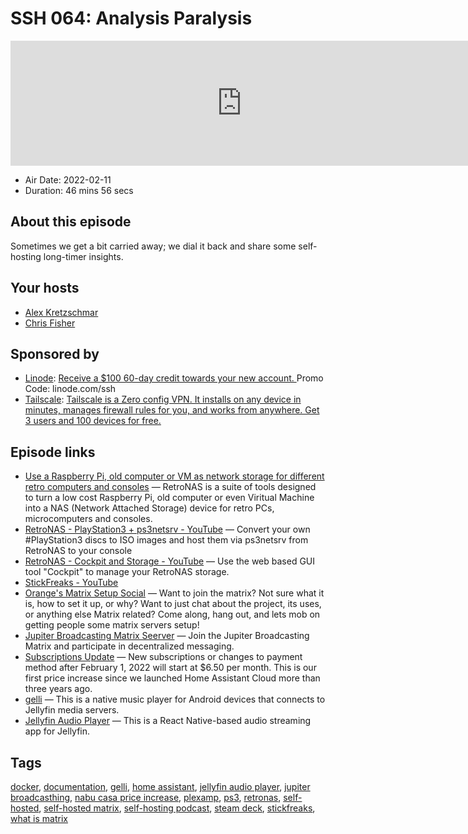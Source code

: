 # SSH 064: Analysis Paralysis

<iframe src="https://player.fireside.fm/v2/dUlrHQih+85NVWV8F?theme=dark" width="740" height="200" frameborder="0" scrolling="no"></iframe>

* Air Date: 2022-02-11
* Duration: 46 mins 56 secs

## About this episode

Sometimes we get a bit carried away; we dial it back and share some self-hosting long-timer insights.

## Your hosts
* [Alex Kretzschmar](https://selfhosted.show/hosts/alexktz)
* [Chris Fisher](https://selfhosted.show/hosts/chrislas)

## Sponsored by

  * [Linode](https://linode.com/ssh): [Receive a $100 60-day credit towards your new account. ](https://linode.com/ssh) Promo Code: linode.com/ssh
  * [Tailscale](http://tailscale.com/selfhosted): [Tailscale is a Zero config VPN. It installs on any device in minutes, manages firewall rules for you, and works from anywhere. Get 3 users and 100 devices for free. ](http://tailscale.com/selfhosted)



## Episode links

  * [Use a Raspberry Pi, old computer or VM as network storage for different retro computers and consoles](https://github.com/danmons/retronas "Use a Raspberry Pi, old computer or VM as network storage for different retro computers and consoles") — RetroNAS is a suite of tools designed to turn a low cost Raspberry Pi, old computer or even Viritual Machine into a NAS (Network Attached Storage) device for retro PCs, microcomputers and consoles.
  * [RetroNAS - PlayStation3 + ps3netsrv - YouTube](https://www.youtube.com/watch?v=4sIs2zEiytM "RetroNAS - PlayStation3 + ps3netsrv - YouTube") — Convert your own #PlayStation3 discs to ISO images and host them via ps3netsrv from RetroNAS to your console
  * [RetroNAS - Cockpit and Storage - YouTube](https://www.youtube.com/watch?v=IyY80z5Vl_U "RetroNAS - Cockpit and Storage - YouTube") — Use the web based GUI tool "Cockpit" to manage your RetroNAS storage.
  * [StickFreaks - YouTube](https://www.youtube.com/channel/UCCdlxmwcpo6AeljBcyo9FIg "StickFreaks - YouTube")
  * [Orange's Matrix Setup Social](https://discord.com/invite/yEU9Yfpw?event=939614451643068437 "Orange's Matrix Setup Social") — Want to join the matrix? Not sure what it is, how to set it up, or why? Want to just chat about the project, its uses, or anything else Matrix related? Come along, hang out, and lets mob on getting people some matrix servers setup!
  * [Jupiter Broadcasting Matrix Seerver](https://bit.ly/jupitercolony "Jupiter Broadcasting Matrix Seerver") — Join the Jupiter Broadcasting Matrix and participate in decentralized messaging. 
  * [Subscriptions Update](https://www.nabucasa.com/more-info/subscriptions-feb-22/ "Subscriptions Update") — New subscriptions or changes to payment method after February 1, 2022 will start at $6.50 per month. This is our first price increase since we launched Home Assistant Cloud more than three years ago. 
  * [gelli](https://github.com/dkanada/gelli "gelli") — This is a native music player for Android devices that connects to Jellyfin media servers. 
  * [Jellyfin Audio Player](https://github.com/leinelissen/jellyfin-audio-player "Jellyfin Audio Player") — This is a React Native-based audio streaming app for Jellyfin.



## Tags

[docker](https://selfhosted.show/tags/docker), [documentation](https://selfhosted.show/tags/documentation), [gelli](https://selfhosted.show/tags/gelli), [home assistant](https://selfhosted.show/tags/home%20assistant), [jellyfin audio player](https://selfhosted.show/tags/jellyfin%20audio%20player), [jupiter broadcasthing](https://selfhosted.show/tags/jupiter%20broadcasthing), [nabu casa price increase](https://selfhosted.show/tags/nabu%20casa%20price%20increase), [plexamp](https://selfhosted.show/tags/plexamp), [ps3](https://selfhosted.show/tags/ps3), [retronas](https://selfhosted.show/tags/retronas), [self-hosted](https://selfhosted.show/tags/self-hosted), [self-hosted matrix](https://selfhosted.show/tags/self-hosted%20matrix), [self-hosting podcast](https://selfhosted.show/tags/self-hosting%20podcast), [steam deck](https://selfhosted.show/tags/steam%20deck), [stickfreaks](https://selfhosted.show/tags/stickfreaks), [what is matrix](https://selfhosted.show/tags/what%20is%20matrix)